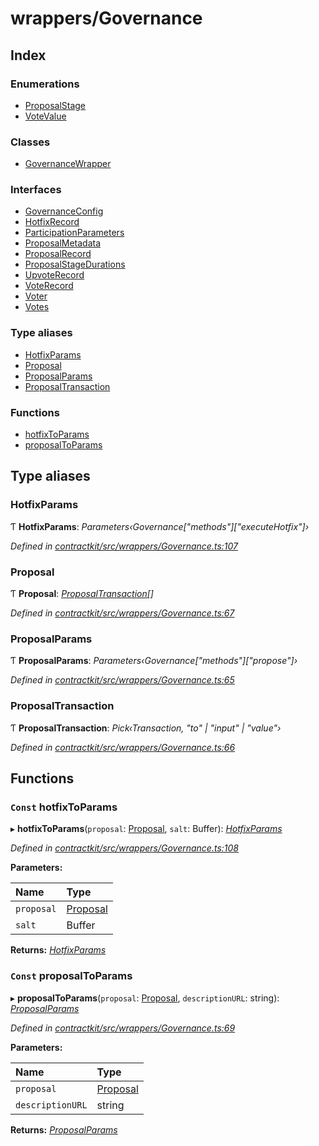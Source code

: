 # wrappers/Governance

## Index

### Enumerations

* [ProposalStage]()
* [VoteValue]()

### Classes

* [GovernanceWrapper]()

### Interfaces

* [GovernanceConfig]()
* [HotfixRecord]()
* [ParticipationParameters]()
* [ProposalMetadata]()
* [ProposalRecord]()
* [ProposalStageDurations]()
* [UpvoteRecord]()
* [VoteRecord]()
* [Voter]()
* [Votes]()

### Type aliases

* [HotfixParams](_wrappers_governance_.md#hotfixparams)
* [Proposal](_wrappers_governance_.md#proposal)
* [ProposalParams](_wrappers_governance_.md#proposalparams)
* [ProposalTransaction](_wrappers_governance_.md#proposaltransaction)

### Functions

* [hotfixToParams](_wrappers_governance_.md#const-hotfixtoparams)
* [proposalToParams](_wrappers_governance_.md#const-proposaltoparams)

## Type aliases

### HotfixParams

Ƭ **HotfixParams**: _Parameters‹Governance\["methods"\]\["executeHotfix"\]›_

_Defined in_ [_contractkit/src/wrappers/Governance.ts:107_](https://github.com/celo-org/celo-monorepo/blob/master/packages/contractkit/src/wrappers/Governance.ts#L107)

### Proposal

Ƭ **Proposal**: [_ProposalTransaction_](_wrappers_governance_.md#proposaltransaction)_\[\]_

_Defined in_ [_contractkit/src/wrappers/Governance.ts:67_](https://github.com/celo-org/celo-monorepo/blob/master/packages/contractkit/src/wrappers/Governance.ts#L67)

### ProposalParams

Ƭ **ProposalParams**: _Parameters‹Governance\["methods"\]\["propose"\]›_

_Defined in_ [_contractkit/src/wrappers/Governance.ts:65_](https://github.com/celo-org/celo-monorepo/blob/master/packages/contractkit/src/wrappers/Governance.ts#L65)

### ProposalTransaction

Ƭ **ProposalTransaction**: _Pick‹Transaction, "to" \| "input" \| "value"›_

_Defined in_ [_contractkit/src/wrappers/Governance.ts:66_](https://github.com/celo-org/celo-monorepo/blob/master/packages/contractkit/src/wrappers/Governance.ts#L66)

## Functions

### `Const` hotfixToParams

▸ **hotfixToParams**\(`proposal`: [Proposal](_wrappers_governance_.md#proposal), `salt`: Buffer\): [_HotfixParams_](_wrappers_governance_.md#hotfixparams)

_Defined in_ [_contractkit/src/wrappers/Governance.ts:108_](https://github.com/celo-org/celo-monorepo/blob/master/packages/contractkit/src/wrappers/Governance.ts#L108)

**Parameters:**

| Name | Type |
| :--- | :--- |
| `proposal` | [Proposal](_wrappers_governance_.md#proposal) |
| `salt` | Buffer |

**Returns:** [_HotfixParams_](_wrappers_governance_.md#hotfixparams)

### `Const` proposalToParams

▸ **proposalToParams**\(`proposal`: [Proposal](_wrappers_governance_.md#proposal), `descriptionURL`: string\): [_ProposalParams_](_wrappers_governance_.md#proposalparams)

_Defined in_ [_contractkit/src/wrappers/Governance.ts:69_](https://github.com/celo-org/celo-monorepo/blob/master/packages/contractkit/src/wrappers/Governance.ts#L69)

**Parameters:**

| Name | Type |
| :--- | :--- |
| `proposal` | [Proposal](_wrappers_governance_.md#proposal) |
| `descriptionURL` | string |

**Returns:** [_ProposalParams_](_wrappers_governance_.md#proposalparams)

